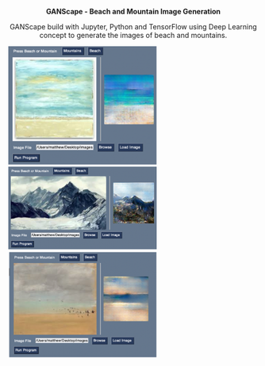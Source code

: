 <p align="center">
  <b>
GANScape - Beach and Mountain Image Generation
  </b>
</p>
<p align="center">
GANScape build with Jupyter, Python and TensorFlow using Deep Learning concept to generate the images of beach and mountains.
</p>

  <div class="row">
   <img width="300" hight="30" src="https://github.com/matthewbridger/Beach-image-generation/blob/main/Images/beachTest.png" alt="Beach1">
   <img width="300" hight="30" src="https://github.com/matthewbridger/Beach-image-generation/blob/main/Images/Mountain.png" alt="Mountain">
   <img width="300" hight="30" src="https://github.com/matthewbridger/Beach-image-generation/blob/main/Images/Beach2.png" alt="Beach2">
  </div>




